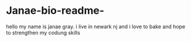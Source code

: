 # Janae-bio-readme-
hello my name is janae gray. i live in newark nj and i love to bake and hope to strengthen my codung skills
